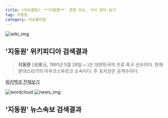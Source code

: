 ```yaml
---
title: (이슈클립) '**지동원**' 관련 이슈, 기사 모아 보기
tag: 지동원
category: 이슈클리핑
---
```

![wiki_img](https://user-images.githubusercontent.com/42597476/44503234-41136a80-a6d0-11e8-9071-6fc6418eafe4.png)
## **'**지동원**'** 위키피디아 검색결과
>**지동원** (池東沅, 1991년 5월 28일 ~ )은 대한민국의 프로 축구 선수이다. 현재 분데스리가의 아우크스부르크 소속이다. 주 포지션은 공격수이다.

<a href="https://ko.wikipedia.org/wiki/지동원" target="_blank">위키백과 전체보기</a>

![wordcloud](https://s3.ap-northeast-2.amazonaws.com/lyrics101-wordcloud/2018-09-16-1537052753.png)
![news_img](https://user-images.githubusercontent.com/42597476/44507050-1206f400-a6e4-11e8-8d98-7ffbfebb353f.png)
## **'**지동원**'** 뉴스속보 검색결과

